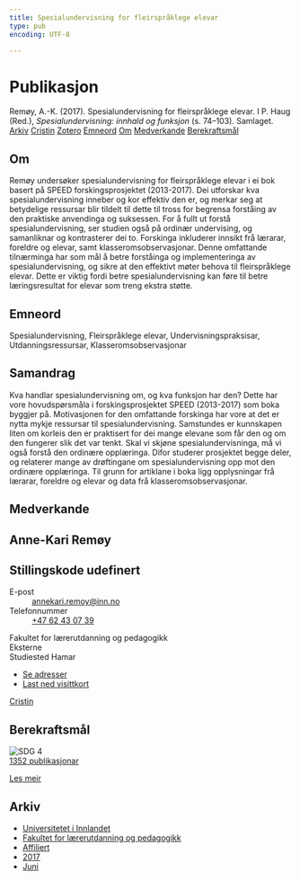 ```yaml
---
title: Spesialundervisning for fleirspråklege elevar
type: pub
encoding: UTF-8

---
```

<h1>Publikasjon</h1>
<article id="csl-bib-container-7L2ITYV4" class="csl-bib-container">
  <div class="csl-bib-body"> <div class="csl-entry">Remøy, A.-K. (2017). Spesialundervisning for fleirspråklege elevar. I P. Haug (Red.), <i>Spesialundervisning: innhald og funksjon</i> (s. 74–103). Samlaget.</div> </div>
  <div class="csl-bib-buttons">
    <a href="#taxonomy-article-7L2ITYV4" alt="archive" class="csl-bib-button">Arkiv</a>
    <a href="https://app.cristin.no/results/show.jsf?id=1477528" alt="Cristin" class="csl-bib-button">Cristin</a>
    <a href="http://zotero.org/groups/5881554/items/7L2ITYV4" alt="Zotero" class="csl-bib-button">Zotero</a>
    <a href="#keywords-article-7L2ITYV4" alt="keywords" class="csl-bib-button">Emneord</a>
    <a href="#about-article-7L2ITYV4" alt="about_pub" class="csl-bib-button">Om</a>
    <a href="#contributors-article-7L2ITYV4" alt="contributors" class="csl-bib-button">Medverkande</a>
    <a href="#sdg-article-7L2ITYV4" alt="sdg" class="csl-bib-button">Berekraftsmål</a>
  </div>
  <div id="csl-bib-meta-container-7L2ITYV4"></div>
</article>
<div id="csl-bib-meta-7L2ITYV4" class="csl-bib-meta">
  <article id="about-article-7L2ITYV4" class="about_pub-article">
    <h1>Om</h1>
    Remøy undersøker spesialundervisning for fleirspråklege elevar i ei bok basert på SPEED forskingsprosjektet (2013-2017). Dei utforskar kva spesialundervisning inneber og kor effektiv den er, og merkar seg at betydelige ressursar blir tildelt til dette til tross for begrensa forståing av den praktiske anvendinga og suksessen. For å fullt ut forstå spesialundervisning, ser studien også på ordinær undervising, og samanliknar og kontrasterer dei to. Forskinga inkluderer innsikt frå lærarar, foreldre og elevar, samt klasseromsobservasjonar. Denne omfattande tilnærminga har som mål å betre forståinga og implementeringa av spesialundervisning, og sikre at den effektivt møter behova til fleirspråklege elevar. Dette er viktig fordi betre spesialundervisning kan føre til betre læringsresultat for elevar som treng ekstra støtte.
  </article>
  <article id="keywords-article-7L2ITYV4" class="keywords-article">
    <h1>Emneord</h1>
    Spesialundervisning, Fleirspråklege elevar, Undervisningspraksisar, Utdanningsressursar, Klasseromsobservasjonar
  </article>
  <article id="abstract-article-7L2ITYV4" class="abstract-article">
    <h1>Samandrag</h1>
    Kva handlar spesialundervisning om, og kva funksjon har den? Dette har vore hovudspørsmåla i forskingsprosjektet SPEED (2013-2017) som boka byggjer på. Motivasjonen for den omfattande forskinga har vore at det er nytta mykje ressursar til spesialundervisning. Samstundes er kunnskapen liten om korleis den er praktisert for dei mange elevane som får den og om den fungerer slik det var tenkt. Skal vi skjøne spesialundervisninga, må vi også forstå den ordinære opplæringa. Difor studerer prosjektet begge deler, og relaterer mange av drøftingane om spesialundervisning opp mot den ordinære opplæringa. Til grunn for artiklane i boka ligg opplysningar frå lærarar, foreldre og elevar og data frå klasseromsobservasjonar.
  </article>
  <article id="contributors-article-7L2ITYV4" class="contributors-article">
    <h1>Medverkande</h1>
    <div class="personas"> <div class="vrtx-hinn-person-card"> <div class="photo"> <i class="lar la-user-circle missing-person"></i> </div> <div class="info"> <hgroup><h1>Anne-Kari Remøy</h1> <h2>Stillingskode udefinert</h2> </hgroup><dl> <dt>E-post</dt> <dd> <a href="mailto:annekari.remoy@inn.no">annekari.remoy@inn.no</a> </dd> <dt>Telefonnummer</dt> <dd><a href="tel:+4762430739"> +47 62 43 07 39 </a></dd> </dl> <p> Fakultet for lærerutdanning og pedagogikk<br> Eksterne<br> Studiested Hamar </p> <ul class="vrtx-hinn-links"> <li><a href="https://www.inn.no/finn-en-ansatt/annekari-remoy.html#vrtx-hinn-addresses">Se adresser</a></li> <li><a href="https://www.inn.no/finn-en-ansatt/annekari-remoy.html?vrtx=vcf">Last ned visittkort</a></li> </ul> </div> </div> <a href="https://app.cristin.no/persons/show.jsf?id=626500" alt="Cristin URL" class="personas-cristin">Cristin</a> </div>
  </article>
  <article id="sdg-article-7L2ITYV4" class="sdg-article">
    <h1>Berekraftsmål</h1>
    <div class="sdg-container"><div id="sdg4" class="sdg">
        <img src="{{< params subfolder >}}images/sdg/sdg04_nn.png" class="image" alt="SDG 4">
        <div class="sdg-overlay">
          <a href="{{< params subfolder >}}nn/archive/?sdg=4#archive" class="sdg-publication-count"><span>1352</span> publikasjonar</a>
          <p><a href="https://fn.no/om-fn/fns-baerekraftsmaal/god-utdanning?lang=nno-NO" class="sdg-read-more">Les meir</a></p>
        </div>
      </div></div>
  </article>
  <article id="taxonomy-article-7L2ITYV4" class="taxonomy-article">
    <h1>Arkiv</h1>
    <ul>
      <li><a href="{{< params subfolder >}}nn/archive/?key=3DCRN523">Universitetet i Innlandet</a></li>
      <li><a href="{{< params subfolder >}}nn/archive/?key=WYNZA47F">Fakultet for lærerutdanning og pedagogikk</a></li>
      <li><a href="{{< params subfolder >}}nn/archive/?key=2ZAN5K7T">Affiliert</a></li>
      <li><a href="{{< params subfolder >}}nn/archive/?key=6HCJH8II">2017</a></li>
      <li><a href="{{< params subfolder >}}nn/archive/?key=MMCSRBTR">Juni</a></li>
    </ul>
  </article>
</div>
